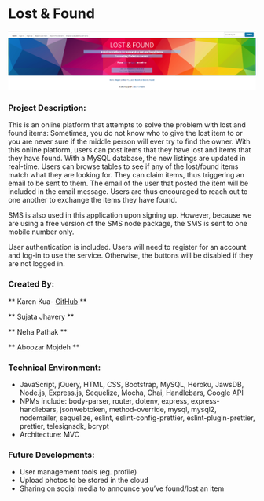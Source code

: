 # Lost & Found

![](README_images/screenshot-general.png)

### Project Description: 

This is an online platform that attempts to solve the problem with lost and found items: Sometimes, you do not know who to give the lost item to or you are never sure if the middle person will ever try to find the owner.  With this online platform, users can post items that they have lost and items that they have found.  With a MySQL database, the new listings are updated in real-time.  Users can browse tables to see if any of the lost/found items match what they are looking for.  They can claim items, thus triggering an email to be sent to them.  The email of the user that posted the item will be included in the email message. Users are thus encouraged to reach out to one another to exchange the items they have found.  

SMS is also used in this application upon signing up.  However, because we are using a free version of the SMS node package, the SMS is sent to one mobile number only. 

User authentication is included.  Users will need to register for an account and log-in to use the service.  Otherwise, the buttons will be disabled if they are not logged in. 

### Created By:

** Karen Kua- [GitHub](https://github.com/azukimochi) **

** Sujata Jhavery **

** Neha Pathak **

** Aboozar Mojdeh **


### Technical Environment: 

* JavaScript, jQuery, HTML, CSS, Bootstrap, MySQL, Heroku, JawsDB, Node.js, Express.js, Sequelize, Mocha, Chai, Handlebars, Google API
* NPMs include: body-parser, router, dotenv, express, express-handlebars, jsonwebtoken, method-override, mysql, mysql2, nodemailer, sequelize, eslint, eslint-config-prettier, eslint-plugin-prettier, prettier, telesignsdk, bcrypt 
* Architecture: MVC 


### Future Developments:

* User management tools (eg. profile)
* Upload photos to be stored in the cloud
* Sharing on social media to announce you’ve found/lost an item

